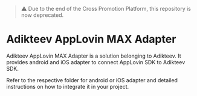 > :warning: Due to the end of the Cross Promotion Platform, this repository is now deprecated.

# Adikteev AppLovin MAX Adapter

Adikteev AppLovin MAX Adapter is a solution belonging to Adikteev. It provides android and iOS adapter to connect AppLovin SDK to Adikteev SDK.

Refer to the respective folder for android or iOS adapter and detailed instructions on how to integrate it in your project.


